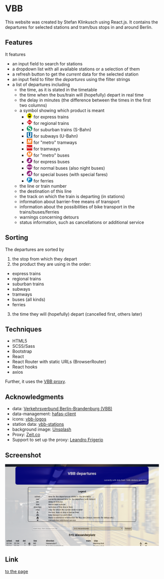 # VBB

This website was created by Stefan Klinkusch using React.js. It contains the departures for selected stations and tram/bus stops in and around Berlin.

## Features

It features

- an input field to search for stations
- a dropdown list with all available stations or a selection of them
- a refresh button to get the _current_ data for the selected station
- an input field to filter the _departures_ using the filter strings
- a list of departures including
  - the time, as it is stated in the timetable
  - the time when the bus/train will (hopefully) depart in real time
  - the delay in minutes (the difference between the times in the first two columns)
  - a symbol showing which product is meant
    - <img src="./src/images/express.svg" width="18px"> for express trains
    - <img src="./src/images/regional.svg" width="18px"> for regional trains
    - <img src="./src/images/suburban.svg" width="18px"> for suburban trains (S-Bahn)
    - <img src="./src/images/subway.svg" width="18px"> for subways (U-Bahn)
    - <img src="./src/images/metro-tram.svg" width="18px"> for "metro" tramways
    - <img src="./src/images/tram.svg" width="18px"> for tramways
    - <img src="./src/images/metro-bus.svg" width="18px"> for "metro" buses
    - <img src="./src/images/express-bus.svg" width="18px"> for express buses
    - <img src="./src/images/bus.svg" width="18px"> for normal buses (also night buses)
    - <img src="./src/images/special-bus.svg" width="18px"> for special buses (with special fares)
    - <img src="./src/images/ferry.svg" width="18px"> for ferries
  - the line or train number
  - the destination of this line
  - the track on which the train is departing (in stations)
  - information about barrier-free means of transport
  - information about the possibilities of bike transport in the trains/buses/ferries
  - warnings concerning detours
  - status information, such as cancellations or additional service

## Sorting

The departures are sorted by

1. the stop from which they depart
1. the product they are using in the order:

- express trains
- regional trains
- suburban trains
- subways
- tramways
- buses (all kinds)
- ferries

3. the time they will (hopefully) depart (cancelled first, others later)

## Techniques

- HTML5
- SCSS/Sass
- Bootstrap
- React
- React Router with static URLs (BrowserRouter)
- React hooks
  <!-- - Redux -->
  <!-- - redux-saga -->
- axios

Further, it uses the [VBB proxy](https://github.com/sklinkusch/VBB-micro-proxy).

## Acknowledgments

- data: [Verkehrsverbund Berlin-Brandenburg (VBB)](http://www.vbb.de)
- data-management: [hafas-client](https://github.com/derhuerst/hafas-client)
- icons: [vbb-logos](https://github.com/derhuerst/vbb-logos)
- station data: [vbb-stations](https://github.com/derhuerst/vbb-stations)
- background image: [Unsplash](https://unsplash.com)
- Proxy: [Zeit.co](https://zeit.co/)
- Support to set up the proxy: [Leandro Frigerio](https://github.com/leandroBerlin)

## Screenshot

<img src="./Screenshot.png">

## Link

[to the page](https://sklinkusch.github.io/VBB/)
